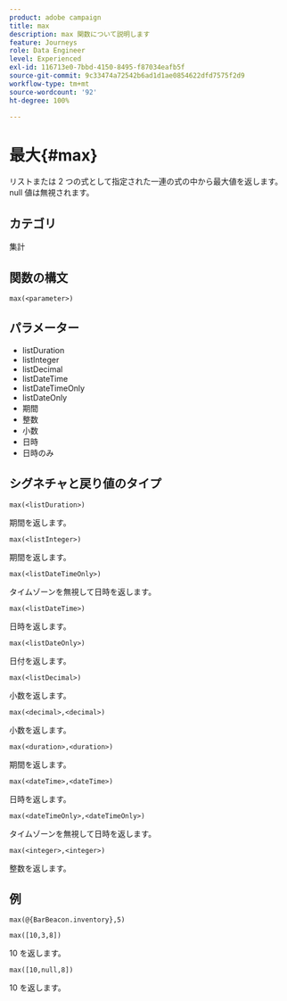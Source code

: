 ```yaml
---
product: adobe campaign
title: max
description: max 関数について説明します
feature: Journeys
role: Data Engineer
level: Experienced
exl-id: 116713e0-7bbd-4150-8495-f87034eafb5f
source-git-commit: 9c33474a72542b6ad1d1ae0854622dfd7575f2d9
workflow-type: tm+mt
source-wordcount: '92'
ht-degree: 100%

---
```


# 最大{#max}

リストまたは 2 つの式として指定された一連の式の中から最大値を返します。null 値は無視されます。

## カテゴリ

集計

## 関数の構文

`max(<parameter>)`

## パラメーター

* listDuration
* listInteger
* listDecimal
* listDateTime
* listDateTimeOnly
* listDateOnly
* 期間
* 整数
* 小数
* 日時
* 日時のみ

## シグネチャと戻り値のタイプ

`max(<listDuration>)`

期間を返します。

`max(<listInteger>)`

期間を返します。

`max(<listDateTimeOnly>)`

タイムゾーンを無視して日時を返します。

`max(<listDateTime>)`

日時を返します。

`max(<listDateOnly>)`

日付を返します。

`max(<listDecimal>)`

小数を返します。

`max(<decimal>,<decimal>)`

小数を返します。

`max(<duration>,<duration>)`

期間を返します。

`max(<dateTime>,<dateTime>)`

日時を返します。

`max(<dateTimeOnly>,<dateTimeOnly>)`

タイムゾーンを無視して日時を返します。

`max(<integer>,<integer>)`

整数を返します。

## 例

`max(@{BarBeacon.inventory},5)`

`max([10,3,8])`

10 を返します。

`max([10,null,8])`

10 を返します。
